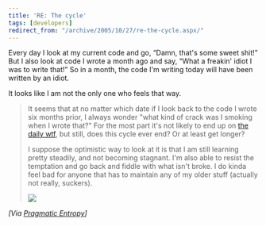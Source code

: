 ```yaml
---
title: 'RE: The cycle'
tags: [developers]
redirect_from: "/archive/2005/10/27/re-the-cycle.aspx/"
---
```


Every day I look at my current code and go, “Damn, that's some sweet
shit!” But I also look at code I wrote a month ago and say, “What a
freakin' idiot I was to write that!” So in a month, the code I'm writing
today will have been written by an idiot.

It looks like I am not the only one who feels that way.

> It seems that at no matter which date if I look back to the code I
> wrote six months prior, I always wonder "what kind of crack was I
> smoking when I wrote that?" For the most part it's not likely to end
> up on [the daily wtf](http://www.thedailywtf.com), but still, does
> this cycle ever end? Or at least get longer?
>
> I suppose the optimistic way to look at it is that I am still learning
> pretty steadily, and not becoming stagnant. I'm also able to resist
> the temptation and go back and fiddle with what isn't broke. I do
> kinda feel bad for anyone that has to maintain any of my older stuff
> (actually not really, suckers).
>
> ![](http://krazyyak.com/blog/blog/aggbug/1688.aspx)

*[Via [Pragmatic
Entropy](http://krazyyak.com/blog/blog/archive/2005/10/28/1688.aspx)]*

